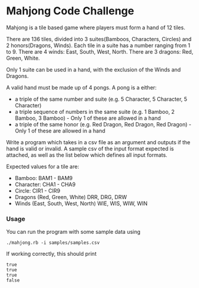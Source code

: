 Mahjong Code Challenge
======================

Mahjong is a tile based game where players must form a hand of 12 tiles.

There are 136 tiles, divided into 3 suites(Bamboos, Characters, Circles) and 2 honors(Dragons, Winds).
Each tile in a suite has a number ranging from 1 to 9.
There are 4 winds: East, South, West, North.
There are 3 dragons: Red, Green, White.

Only 1 suite can be used in a hand, with the exclusion of the Winds and Dragons.

A valid hand must be made up of 4 pongs. 
A pong is a either:
- a triple of the same number and suite (e.g. 5 Character, 5 Character, 5 Character)
- a triple sequence of numbers in the same suite (e.g. 1 Bamboo, 2 Bamboo, 3 Bamboo) - Only 1 of these are allowed in a hand
- a triple of the same honor (e.g. Red Dragon, Red Dragon, Red Dragon) - Only 1 of these are allowed in a hand

Write a program which takes in a csv file as an argument and outputs if the hand is valid or invalid. A sample csv of the input format expected is attached, as well as the list below which defines all input formats.

Expected values for a tile are:
- Bamboo: BAM1 - BAM9
- Character: CHA1 - CHA9
- Circle: CIR1 - CIR9
- Dragons (Red, Green, White) DRR, DRG, DRW
- Winds (East, South, West, North) WIE, WIS, WIW, WIN


### Usage
You can run the program with some sample data using

```
./mahjong.rb -i samples/samples.csv
```

If working correctly, this should print
```
true
true
true
false
```

